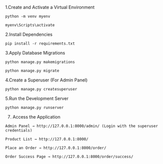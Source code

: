 1.Create and Activate a Virtual Environment

  `python -m venv myenv`

  `myenv\Scripts\activate`

2.Install Dependencies

  `pip install -r requirements.txt`

3.Apply Database Migrations

`python manage.py makemigrations`

`python manage.py migrate`

4.Create a Superuser (For Admin Panel)

`python manage.py createsuperuser`

5.Run the Development Server

`python manage.py runserver`

7. Access the Application

`Admin Panel → http://127.0.0.1:8000/admin/ (Login with the superuser credentials)`

`Product List → http://127.0.0.1:8000/`

`Place an Order → http://127.0.0.1:8000/order/`

`Order Success Page → http://127.0.0.1:8000/order/success/`

